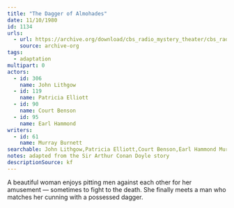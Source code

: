 ```yaml
---
title: "The Dagger of Almohades"
date: 11/10/1980
id: 1134
urls: 
  - url: https://archive.org/download/cbs_radio_mystery_theater/cbs_radio_mystery_theater-1101-1150.zip/cbs_radio_mystery_theater-1101-1150%2Fcbsrmt_1134_the_dagger_of_almohades.mp3
    source: archive-org
tags: 
  - adaptation
multipart: 0
actors:  
  - id: 306
    name: John Lithgow  
  - id: 119
    name: Patricia Elliott  
  - id: 90
    name: Court Benson  
  - id: 95
    name: Earl Hammond
writers:  
  - id: 61
    name: Murray Burnett
searchable: John Lithgow,Patricia Elliott,Court Benson,Earl Hammond Murray Burnett
notes: adapted from the Sir Arthur Conan Doyle story
descriptionSource: kf
---
```

A beautiful woman enjoys pitting men against each other for her amusement — sometimes to fight to the death. She finally meets a man who matches her cunning with a possessed dagger.